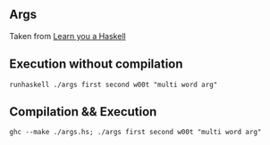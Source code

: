 ## Args

Taken from [Learn you a Haskell](http://learnyouahaskell.com/input-and-output#files-and-streams)

## Execution without compilation

```
runhaskell ./args first second w00t "multi word arg"
```

## Compilation && Execution

```
ghc --make ./args.hs; ./args first second w00t "multi word arg" 
```